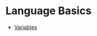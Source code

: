 <!DOCTYPE html>
<html>
<body>
<h1>Language Basics</h1>
<ul>
<li><a href="variables/variables.md">Variables</a></li>
</ul>
</body>
